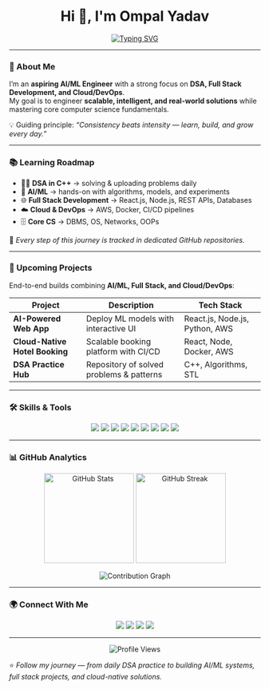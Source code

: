 <h1 align="center">Hi 👋, I'm Ompal Yadav</h1>

<p align="center">
  <a href="https://git.io/typing-svg">
    <img src="https://readme-typing-svg.herokuapp.com?font=Fira+Code&size=24&pause=1000&color=36BCF7&center=true&vCenter=true&width=700&lines=🚀+AI%2FML+Engineer+in+Progress;🌐+Full+Stack+Developer;☁️+Cloud+%26+DevOps+Explorer;📚+DSA+%26+Problem+Solving+Daily" alt="Typing SVG" />
  </a>
</p>

---

### 🌟 About Me  
I’m an **aspiring AI/ML Engineer** with a strong focus on **DSA, Full Stack Development, and Cloud/DevOps**.  
My goal is to engineer **scalable, intelligent, and real-world solutions** while mastering core computer science fundamentals.  

💡 Guiding principle: *“Consistency beats intensity — learn, build, and grow every day.”*  

---

### 📚 Learning Roadmap  
- 🧑‍💻 **DSA in C++** → solving & uploading problems daily  
- 🤖 **AI/ML** → hands-on with algorithms, models, and experiments  
- 🌐 **Full Stack Development** → React.js, Node.js, REST APIs, Databases  
- ☁️ **Cloud & DevOps** → AWS, Docker, CI/CD pipelines  
- 🗄️ **Core CS** → DBMS, OS, Networks, OOPs  

📌 *Every step of this journey is tracked in dedicated GitHub repositories.*  

---

### 🚀 Upcoming Projects  
End-to-end builds combining **AI/ML, Full Stack, and Cloud/DevOps**:  

| Project | Description | Tech Stack |
|---------|-------------|------------|
| **AI-Powered Web App** | Deploy ML models with interactive UI | React.js, Node.js, Python, AWS |
| **Cloud-Native Hotel Booking** | Scalable booking platform with CI/CD | React, Node, Docker, AWS |
| **DSA Practice Hub** | Repository of solved problems & patterns | C++, Algorithms, STL |

---

### 🛠️ Skills & Tools  
<p align="center">
  <img src="https://img.shields.io/badge/C++-00599C?style=for-the-badge&logo=c%2B%2B&logoColor=white"/>
  <img src="https://img.shields.io/badge/Python-3776AB?style=for-the-badge&logo=python&logoColor=white"/>
  <img src="https://img.shields.io/badge/JavaScript-F7DF1E?style=for-the-badge&logo=javascript&logoColor=black"/>
  <img src="https://img.shields.io/badge/React-61DAFB?style=for-the-badge&logo=react&logoColor=black"/>
  <img src="https://img.shields.io/badge/Node.js-339933?style=for-the-badge&logo=node.js&logoColor=white"/>
  <img src="https://img.shields.io/badge/MySQL-4479A1?style=for-the-badge&logo=mysql&logoColor=white"/>
  <img src="https://img.shields.io/badge/AWS-232F3E?style=for-the-badge&logo=amazon-aws&logoColor=white"/>
  <img src="https://img.shields.io/badge/Docker-2496ED?style=for-the-badge&logo=docker&logoColor=white"/>
  <img src="https://img.shields.io/badge/Git-F05032?style=for-the-badge&logo=git&logoColor=white"/>
</p>

---

### 📊 GitHub Analytics  
<p align="center">
  <img src="https://github-readme-stats.vercel.app/api?username=ompalyadav&show_icons=true&theme=tokyonight" alt="GitHub Stats" height="180"/>
  <img src="https://github-readme-streak-stats.herokuapp.com/?user=ompalyadav&theme=tokyonight" alt="GitHub Streak" height="180"/>
</p>

<p align="center">
  <img src="https://github-readme-activity-graph.vercel.app/graph?username=ompalyadav&theme=tokyo-night" alt="Contribution Graph"/>
</p>

---

### 🌍 Connect With Me  
<p align="center">
  <a href="https://linkedin.com/in/ompalyadav"><img src="https://img.shields.io/badge/LinkedIn-0A66C2?style=for-the-badge&logo=linkedin&logoColor=white"/></a>
  <a href="mailto:ompalyadav.dev@gmail.com"><img src="https://img.shields.io/badge/Gmail-D14836?style=for-the-badge&logo=gmail&logoColor=white"/></a>
  <a href="https://leetcode.com/u/Ompal_Yadav"><img src="https://img.shields.io/badge/LeetCode-FFA116?style=for-the-badge&logo=leetcode&logoColor=black"/></a>
  <a href="https://www.geeksforgeeks.org/user/ompalyaqycg"><img src="https://img.shields.io/badge/GeeksforGeeks-0F9D58?style=for-the-badge&logo=geeksforgeeks&logoColor=white"/></a>
</p>

---

<p align="center">
  <img src="https://komarev.com/ghpvc/?username=ompalyadav&label=Profile%20Views&color=0e75b6&style=flat" alt="Profile Views"/>
</p>

⭐️ *Follow my journey — from daily DSA practice to building AI/ML systems, full stack projects, and cloud-native solutions.*  
